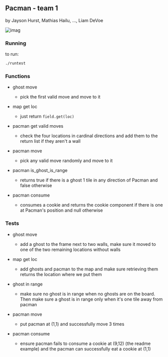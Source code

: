 ## Pacman - team 1

by Jayson Hurst, Mathias Hailu, ..., Liam DeVoe

![imag](https://github.com/cmsc389T-fall21/team1/blob/main/Projects/P2/Capture.PNG)

### Running

to run:

```sh
./runtest
```

### Functions

* ghost move
  * pick the first valid move and move to it
* map get loc
  * just return `field.get(loc)`
* pacman get valid moves
  * check the four locations in cardinal directions and add them to the return list if they aren't a wall

* pacman move
  * pick any valid move randomly and move to it
* pacman is_ghost_is_range
  * returns true if there is a ghost 1 tile in any direction of Pacman and false otherwise
* pacman consume
  * consumes a cookie and returns the cookie component if there is one at Pacman's position and null otherwise

### Tests

* ghost move
  * add a ghost to the frame next to two walls, make sure it moved to one of the two remaining locations without walls
* map get loc
  * add ghosts and pacman to the map and make sure retrieving them returns the location where we put them
* ghost in range
  * make sure no ghost is in range when no ghosts are on the board. Then make sure a ghost is in range only when it's one tile away from pacman

* pacman move
  * put pacman at (1,1) and successfully move 3 times
* pacman consume
  * ensure pacman fails to consume a cookie at (9,12) (the readme example) and the pacman can successfully eat a cookie at (1,1)
